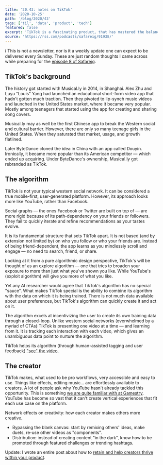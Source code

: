 ```yaml
---
title: '20.43: notes on TikTok'
date: '2020-10-25'
path: '/blog/2020/43'
tags: ['til', 'data', 'product', 'tech']
featured: false
excerpt: 'TikTok is a fascinating product, that has mastered the balance between creation and distribution of content. However, it is not your typical western social network, and few know their foundational story.'
source: 'https://rss.com/podcasts/safareig/91938/'
---
```


ℹ️ This is not a newsletter, nor is it a weekly update one can expect to be delivered every Sunday. These are just random thoughts I came across while preparing for the [episode 8 of Safareig](https://rss.com/podcasts/safareig/91938/).

## TikTok's background

The history got started with Musical.ly in 2014, in Shanghai. Alex Zhu and Luyu "Louis" Yang had launched an educational short-form video app that hadn't gotten much traction. Then they pivoted to lip-synch music videos and launched in the United States market, where it became very popular. Mostly among teenagers that started using the app for creating and sharing song covers.

Musical.ly may as well be the first Chinese app to break the Western social and cultural barrier. However, there are only so many teenage girls in the United States. When they saturated that market, usage, and growth flatlined.

Later ByteDance cloned the idea in China with an app called Douyin. Ironically, it became more popular than its American competitor — which ended up acquiring. Under ByteDance's ownership, Musical.ly got rebranded as TikTok.

## The algorithm

TikTok is not your typical western social network. It can be considered a true mobile-first, user-generated platform. However, its approach looks more like YouTube, rather than Facebook.

Social graphs — the ones Facebook or Twitter are built on top of — are more rigid because of its path-dependency on your friends or followers. They fail to quickly iterate and refine recommendations as your tastes evolve.

It is its fundamental structure that sets TikTok apart. It is not based (and by extension not limited by) on who you follow or who your friends are. Instead of being friend-dependent, the app learns as you mindlessly scroll and engage — no need to search, friend, or share.

Looking at it from a pure algorithmic design perspective, TikTok's will be thought of as an explore algorithm — one that tries to broaden your exposure to more than just what you've shown you like. While YouTube's (exploit algorithm) will give you more of what you like.

Yet any AI researcher would agree that TikTok's algorithm has no special "sauce". What makes TikTok special is the ability to combine its algorithm with the data on which it is being trained. There is not much data available about user preferences, but TikTok's algorithm can quickly create it and act on it.

The algorithm excels at incentivizing the user to create its own training data through a closed-loop. Unlike western social networks (overwhelmed by a myriad of CTAs) TikTok is presenting one video at a time — and learning from it. It is tracking each interaction with each video, which gives an unambiguous data point to nurture the algorithm.

TikTok helps its algorithm (through human-assisted tagging and user feedback) ["see" the video](https://www.eugenewei.com/blog/2020/9/18/seeing-like-an-algorithm).

## The creator

TikTok makes, what used to be pro workflows, very accessible and easy to use. Things like effects, editing music... are effortlessly available to creators. A lot of people ask why YouTube hasn't already tackled this opportunity. This is something [we are quite familiar with at Gamestry](/blog/2020/creators-are-struggling). YouTube has become so vast that it can't create vertical experiences that fit each use case on the platform.

Network effects on creativity: how each creator makes others more creative.

- Bypassing the blank canvas: start by remixing others' ideas, make duets, re-use other videos as "components".
- Distribution: instead of creating content "in the dark", know how to be promoted through featured challenges or trending hashtags.

Update: I wrote an entire post about how to [retain and help creators thrive within your product](/blog/2020/creators-as-business-potential).
